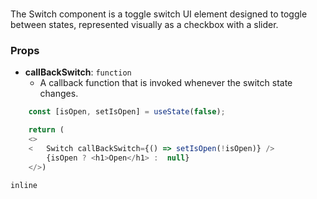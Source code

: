 # <Switch>

The Switch component is a toggle switch UI element designed to toggle between states, represented visually as a checkbox with a slider.

### Props

- **callBackSwitch**: `function`
  - A callback function that is invoked whenever the switch state changes.


```javascript
    const [isOpen, setIsOpen] = useState(false);

    return (
    <>
    <   Switch callBackSwitch={() => setIsOpen(!isOpen)} />
        {isOpen ? <h1>Open</h1> :  null}
    </>)
```

```inline```